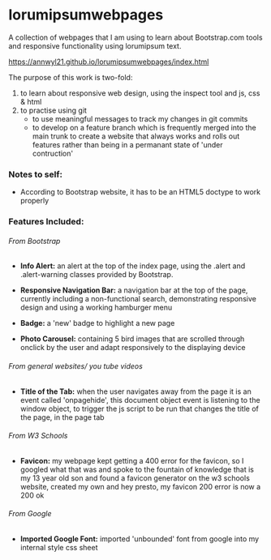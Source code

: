 # lorumipsumwebpages
A collection of webpages that I am using to learn about Bootstrap.com tools and responsive functionality using lorumipsum text.

https://annwyl21.github.io/lorumipsumwebpages/index.html

The purpose of this work is two-fold:
1. to learn about responsive web design, using the inspect tool and js, css & html
1. to practise using git
    - to use meaningful messages to track my changes in git commits
    - to develop on a feature branch which is frequently merged into the main trunk to create a website that always works and rolls out features rather than being in a permanant state of 'under contruction'

### Notes to self:
- According to Bootstrap website, it has to be an HTML5 doctype to work properly

### Features Included:

###### From Bootstrap

- **Info Alert:** an alert at the top of the index page, using the .alert and .alert-warning classes provided by Bootstrap. 

- **Responsive Navigation Bar:** a navigation bar at the top of the page, currently including a non-functional search, demonstrating responsive design and using a working hamburger menu

- **Badge:** a 'new' badge to highlight a new page

- **Photo Carousel:** containing 5 bird images that are scrolled through onclick by the user and adapt responsively to the displaying device

###### From general websites/ you tube videos

- **Title of the Tab:** when the user navigates away from the page it is an event called 'onpagehide', this document object event is listening to the window object, to trigger the js script to be run that changes the title of the page, in the page tab

###### From W3 Schools

- **Favicon:** my webpage kept getting a 400 error for the favicon, so I googled what that was and spoke to the fountain of knowledge that is my 13 year old son and found a favicon generator on the w3 schools website, created my own and hey presto, my favicon 200 error is now a 200 ok

###### From Google

- **Imported Google Font:** imported 'unbounded' font from google into my internal style css sheet
